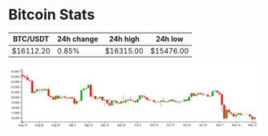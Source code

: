 # Bitcoin Stats

BTC/USDT|24h change|24h high|24h low|
|---|---|---|---|
|$16112.20|0.85%|$16315.00|$15476.00|

<img src="./chart.svg">
